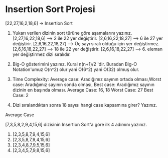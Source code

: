 # Insertion Sort Projesi
[22,27,16,2,18,6] -> Insertion Sort

1. Yukarı verilen dizinin sort türüne göre aşamalarını yazınız.
[2,27,16,22,18,6] --> 2 ile 22 yer değiştirir.
[2,6,16,22,18,27] --> 6 ile 27 yer değiştirir.
[2,6,16,22,18,27] --> Üç sayı sıralı olduğu için yer değiştirmez.
[2,6,16,18,22,27] --> 18 ile 22 yer değiştirir.
[2,6,16,18,22,27] --> 6. eleman yer değiştirmez dizi sıralıdır.

2. Big-O gösterimini yazınız.
Kural n(n+1)/2 'dir. Buradan Big-O Notation'umuz O(n^2) olur yani O(6^2) yani O(32) olmuş olur.

3. Time Complexity: Average case: Aradığımız sayının ortada olması,Worst case: Aradığımız sayının sonda olması, Best case: Aradığımız sayının dizinin en başında olması.
  Average Case: 16, 18
  Worst Case: 27
  Best Case: 2


4. Dizi sıralandıktan sonra 18 sayısı hangi case kapsamına girer? Yazınız.

  Average Case
  
[7,3,5,8,2,9,4,15,6] dizisinin Insertion Sort'a göre ilk 4 adımını yazınız.
1. [2,3,5,8,7,9,4,15,6]
2. [2,3,5,8,7,9,4,15,6]
3. [2,3,4,8,7,9,5,15,6]
4. [2,3,4,5,7,9,8,15,6]
